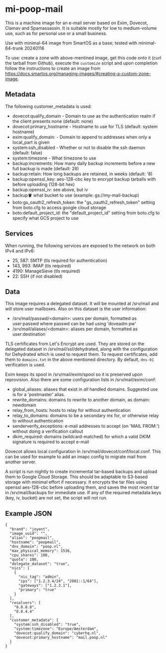 mi-poop-mail
==========

This is a machine image for an e-mail server based on Exim, Dovecot, Clamav and Spamassassin. It is
suitable mostly for low to medium-volume use, such as for personal use or a small business.

Use with minimal-64 image from SmartOS as a base; tested with minimal-64-trunk 20240116

To use: create a zone with above-mentined image, get this code onto it (curl the tarball from Github),
execute the `customize` script and upon completion follow the instructions to create an image from 
https://docs.smartos.org/managing-images/#creating-a-custom-zone-image.


Metadata
--------
The following customer_metadata is used:

* dovecot:qualify_domain - Domain to use as the authentication realm if the client presents none (default: none)
* dovecot:primary_hostname - Hostname to use for TLS (default: system hostname)
* exim:qualify_domain: - Domain to append to addresses when only a local_part is given
* system:ssh_disabled - Whether or not to disable the ssh daemon (default: false)
* system:timezone - What timezone to use
* backup:increments: How many daily backup increments before a new full backup is made (default: 28)
* backup:retain: How long backups are retained, in weeks (default: '8)
* backup:openssl_key: aes-128-cbc key to encrypt backup tarballs with before uploading (128-bit hex)
* backup:openssl_iv: see above, but iv
* backup:bucket: what bucket to use (example: gs://my-mail-backup)
* boto:gs_oauth2_refresh_token: the "gs_oauth2_refresh_token" setting from boto.cfg to access google cloud storage
* boto:default_project_id: the "default_project_id" setting from boto.cfg to specify what GCS project to use

Services
--------
When running, the following services are exposed to the network on both IPv4 and IPv6:

* 25, 587: SMTP (tls required for authentication)
* 143, 993: IMAP (tls required)
* 4190: ManageSieve (tls required)
* 22: SSH (if not disabled)

Data
----
This image requires a delegated dataset. It will be mounted at /srv/mail and will store user
mailboxes. Also on this dataset is the user information:

* /srv/mail/passwd/&lt;domain&gt;: users per domain, formatted as user:passwd where passwd can be had using 'doveadm pw'
* /srv/mail/aliases/&lt;domain&gt;: aliases per domain, formatted as user:destination

TLS certificates from Let's Encrypt are used. They are stored on the delegated dataset in /srv/mail/ssl/dehydrated, 
along with the configuration for Dehydrated which is used to request them. To request certificates, add them to 
`domains.txt` in the above mentioned directory. By default, `dns-01` verification is used. 

Exim keeps its spool in /srv/mail/exim/spool so it is preserved upon reprovision. Also there are some configuration
lists in /srv/mail/exim/conf:

* global_aliases: aliases that exist in *all* handled domains. Suggested use is for a 'postmaster' alias.
* rewrite_domains: domains to rewrite to another domain, as domain: newdomain
* relay_from_hosts: hosts to relay for without authentication
* relay_to_domains: domains to be a secondary mx for, or otherwise relay to without authentication
* senderverify_exceptions: e-mail addresses to accept (on 'MAIL FROM:') without doing a verification callout
* dkim_required: domains (wildcard-matched) for which a valid DKIM signature is required to accept e-mail

Dovecot allows local configuration in /srv/mail/dovecot/conf/local.conf. This can be used for example to add an
imapc config to migrate mail from another server. 

A script is run nightly to create incremental tar-based backups and upload them to Google Cloud Storage. This 
should be adaptable to S3-based storage with minimal effort if necessary. It encrypts the tar files using 
openssl aes-128-cbc before uploading them, and saves the most recent tar in /srv/mail/backups for immediate use. 
If any of the required metadata keys (key, iv, bucket) are not set, the script will not run. 

Example JSON
------------
    {
      "brand": "joyent",
      "image_uuid": "",
      "alias": "poopmail",
      "hostname": "poopmail",
      "dns_domain": "poop.nl",
      "max_physical_memory": 1536,
      "cpu_shares": 100,
      "quota": 100,
      "delegate_dataset": "true",
      "nics": [
        {
          "nic_tag": "admin",
          "ips": ["1.2.3.4/24", "2001::1/64"],
          "gateways": ["1.2.3.1"],
          "primary": "true"
        }
      ],
      "resolvers": [
        "8.8.8.8",
        "8.8.4.4"
      ],
      "customer_metadata": {
        "system:ssh_disabled": "true",
        "system:timezone": "Europe/Amsterdam",
        "dovecot:qualify_domain": "cyberhq.nl",
        "dovecot:primary_hostname": "mail.poop.nl"
      }
    }


